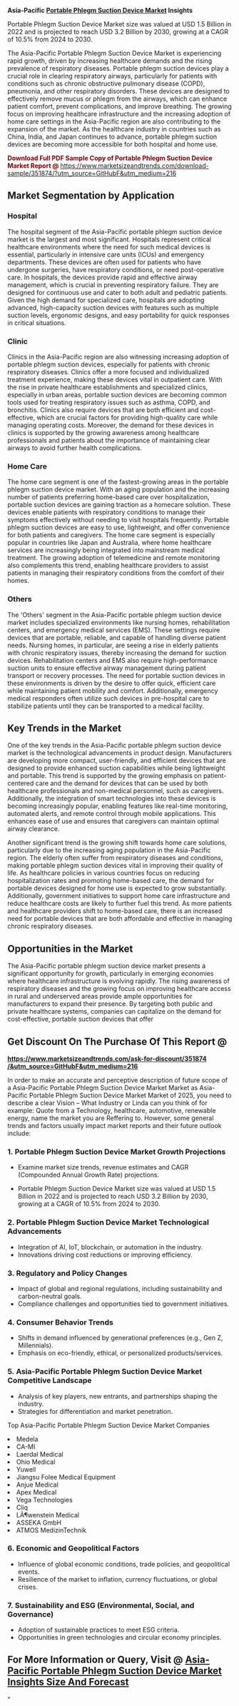 <p><strong>Asia-Pacific&nbsp;<a href=""https://www.marketsizeandtrends.com/download-sample/351874/&amp;utm_source=GitHubF&amp;utm_medium=216"">Portable Phlegm Suction Device Market</a> Insights</strong></p><p>Portable Phlegm Suction Device Market size was valued at USD 1.5 Billion in 2022 and is projected to reach USD 3.2 Billion by 2030, growing at a CAGR of 10.5% from 2024 to 2030.</p><p><p>The Asia-Pacific Portable Phlegm Suction Device Market is experiencing rapid growth, driven by increasing healthcare demands and the rising prevalence of respiratory diseases. Portable phlegm suction devices play a crucial role in clearing respiratory airways, particularly for patients with conditions such as chronic obstructive pulmonary disease (COPD), pneumonia, and other respiratory disorders. These devices are designed to effectively remove mucus or phlegm from the airways, which can enhance patient comfort, prevent complications, and improve breathing. The growing focus on improving healthcare infrastructure and the increasing adoption of home care settings in the Asia-Pacific region are also contributing to the expansion of the market. As the healthcare industry in countries such as China, India, and Japan continues to advance, portable phlegm suction devices are becoming more accessible for both hospital and home use. <p><strong><span style="color: #800000;">Download Full PDF Sample Copy of Portable Phlegm Suction Device Market Report @</span>&nbsp;</strong><a href="https://www.marketsizeandtrends.com/download-sample/351874/?utm_source=GitHubF&amp;utm_medium=216" target="_blank">https://www.marketsizeandtrends.com/download-sample/351874/?utm_source=GitHubF&amp;utm_medium=216</a></p></p><h2>Market Segmentation by Application</h2><h3>Hospital</h3><p>The hospital segment of the Asia-Pacific portable phlegm suction device market is the largest and most significant. Hospitals represent critical healthcare environments where the need for such medical devices is essential, particularly in intensive care units (ICUs) and emergency departments. These devices are often used for patients who have undergone surgeries, have respiratory conditions, or need post-operative care. In hospitals, the devices provide rapid and effective airway management, which is crucial in preventing respiratory failure. They are designed for continuous use and cater to both adult and pediatric patients. Given the high demand for specialized care, hospitals are adopting advanced, high-capacity suction devices with features such as multiple suction levels, ergonomic designs, and easy portability for quick responses in critical situations.<h3>Clinic</h3><p>Clinics in the Asia-Pacific region are also witnessing increasing adoption of portable phlegm suction devices, especially for patients with chronic respiratory diseases. Clinics offer a more focused and individualized treatment experience, making these devices vital in outpatient care. With the rise in private healthcare establishments and specialized clinics, especially in urban areas, portable suction devices are becoming common tools used for treating respiratory issues such as asthma, COPD, and bronchitis. Clinics also require devices that are both efficient and cost-effective, which are crucial factors for providing high-quality care while managing operating costs. Moreover, the demand for these devices in clinics is supported by the growing awareness among healthcare professionals and patients about the importance of maintaining clear airways to avoid further health complications.<h3>Home Care</h3><p>The home care segment is one of the fastest-growing areas in the portable phlegm suction device market. With an aging population and the increasing number of patients preferring home-based care over hospitalization, portable suction devices are gaining traction as a homecare solution. These devices enable patients with respiratory conditions to manage their symptoms effectively without needing to visit hospitals frequently. Portable phlegm suction devices are easy to use, lightweight, and offer convenience for both patients and caregivers. The home care segment is especially popular in countries like Japan and Australia, where home healthcare services are increasingly being integrated into mainstream medical treatment. The growing adoption of telemedicine and remote monitoring also complements this trend, enabling healthcare providers to assist patients in managing their respiratory conditions from the comfort of their homes.<h3>Others</h3><p>The 'Others' segment in the Asia-Pacific portable phlegm suction device market includes specialized environments like nursing homes, rehabilitation centers, and emergency medical services (EMS). These settings require devices that are portable, reliable, and capable of handling diverse patient needs. Nursing homes, in particular, are seeing a rise in elderly patients with chronic respiratory issues, thereby increasing the demand for suction devices. Rehabilitation centers and EMS also require high-performance suction units to ensure effective airway management during patient transport or recovery processes. The need for portable suction devices in these environments is driven by the desire to offer quick, efficient care while maintaining patient mobility and comfort. Additionally, emergency medical responders often utilize such devices in pre-hospital care to stabilize patients until they can be transported to a medical facility.<h2>Key Trends in the Market</h2><p>One of the key trends in the Asia-Pacific portable phlegm suction device market is the technological advancements in product design. Manufacturers are developing more compact, user-friendly, and efficient devices that are designed to provide enhanced suction capabilities while being lightweight and portable. This trend is supported by the growing emphasis on patient-centered care and the demand for devices that can be used by both healthcare professionals and non-medical personnel, such as caregivers. Additionally, the integration of smart technologies into these devices is becoming increasingly popular, enabling features like real-time monitoring, automated alerts, and remote control through mobile applications. This enhances ease of use and ensures that caregivers can maintain optimal airway clearance.<p>Another significant trend is the growing shift towards home care solutions, particularly due to the increasing aging population in the Asia-Pacific region. The elderly often suffer from respiratory diseases and conditions, making portable phlegm suction devices vital in improving their quality of life. As healthcare policies in various countries focus on reducing hospitalization rates and promoting home-based care, the demand for portable devices designed for home use is expected to grow substantially. Additionally, government initiatives to support home care infrastructure and reduce healthcare costs are likely to further fuel this trend. As more patients and healthcare providers shift to home-based care, there is an increased need for portable devices that are both affordable and effective in managing chronic respiratory diseases.<h2>Opportunities in the Market</h2><p>The Asia-Pacific portable phlegm suction device market presents a significant opportunity for growth, particularly in emerging economies where healthcare infrastructure is evolving rapidly. The rising awareness of respiratory diseases and the growing focus on improving healthcare access in rural and underserved areas provide ample opportunities for manufacturers to expand their presence. By targeting both public and private healthcare systems, companies can capitalize on the demand for cost-effective, portable suction devices that offer</p><h2><strong>Get Discount On The Purchase Of This Report @&nbsp;</strong></h2><p><strong><a href=""https://www.marketsizeandtrends.com/ask-for-discount/351874/&amp;utm_source=GitHubF&amp;utm_medium=216"" target=""_blank"">https://www.marketsizeandtrends.com/ask-for-discount/351874<br />/&amp;utm_source=GitHubF&amp;utm_medium=216</a></strong></p><p>In order to make an accurate and perceptive description of future scope of a Asia-Pacific&nbsp;Portable Phlegm Suction Device Market Market as Asia-Pacific&nbsp;Portable Phlegm Suction Device Market Market of 2025, you need to describe a clear Vision &ndash; What Industry or Linda can you think of for example: Quote from a Technology, healthcare, automotive, renewable energy, name the market you are Reffering to. However, some general trends and factors usually impact market reports and their future outlook include:</p><h3>1.&nbsp;<strong>Portable Phlegm Suction Device Market Growth Projections</strong></h3><ul><li>Examine market size trends, revenue estimates and CAGR (Compounded Annual Growth Rate) projections.</li><li><p>Portable Phlegm Suction Device Market size was valued at USD 1.5 Billion in 2022 and is projected to reach USD 3.2 Billion by 2030, growing at a CAGR of 10.5% from 2024 to 2030.</p></li></ul><h3>2.&nbsp;<strong>Portable Phlegm Suction Device Market Technological Advancements</strong></h3><ul><li>Integration of AI, IoT, blockchain, or automation in the industry.</li><li>Innovations driving cost reductions or improving efficiency.</li></ul><h3>3.&nbsp;<strong>Regulatory and Policy Changes</strong></h3><ul><li>Impact of global and regional regulations, including sustainability and carbon-neutral goals.</li><li>Compliance challenges and opportunities tied to government initiatives.</li></ul><h3>4.&nbsp;<strong>Consumer Behavior Trends</strong></h3><ul><li>Shifts in demand influenced by generational preferences (e.g., Gen Z, Millennials).</li><li>Emphasis on eco-friendly, ethical, or personalized products/services.</li></ul><h3>5.&nbsp;<strong>Asia-Pacific Portable Phlegm Suction Device Market Competitive Landscape</strong></h3><ul><li>Analysis of key players, new entrants, and partnerships shaping the industry.</li><li>Strategies for differentiation and market penetration.</li></ul><p data-pm-slice=""1 1 []"">Top Asia-Pacific Portable Phlegm Suction Device Market Companies</p><div data-test-id=""""><p><li>Medela</li><li> CA-MI</li><li> Laerdal Medical</li><li> Ohio Medical</li><li> Yuwell</li><li> Jiangsu Folee Medical Equipment</li><li> Anjue Medical</li><li> Apex Medical</li><li> Vega Technologies</li><li> Cliq</li><li> LÃ¶wenstein Medical</li><li> ASSEKA GmbH</li><li> ATMOS MedizinTechnik</li></p></div><h3>6.&nbsp;<strong>Economic and Geopolitical Factors</strong></h3><ul><li>Influence of global economic conditions, trade policies, and geopolitical events.</li><li>Resilience of the market to inflation, currency fluctuations, or global crises.</li></ul><h3>7.&nbsp;<strong>Sustainability and ESG (Environmental, Social, and Governance)</strong></h3><ul><li>Adoption of sustainable practices to meet ESG criteria.</li><li>Opportunities in green technologies and circular economy principles.</li></ul><h2><strong>For More Information or Query, Visit @&nbsp;</strong><a href=""https://www.verifiedmarketreports.com/product/portable-phlegm-suction-device-market/"" target=""_blank"">Asia-Pacific Portable Phlegm Suction Device Market Insights Size And Forecast</a></h2>"

